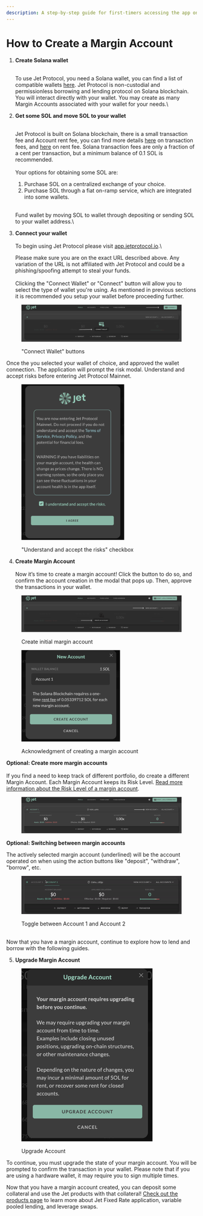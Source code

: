 ```yaml
---
description: A step-by-step guide for first-timers accessing the app on mainnet 👋
---
```


# How to Create a Margin Account



1.  **Create Solana wallet**

    \
    To use Jet Protocol, you need a Solana wallet, you can find a list of compatible wallets [here](wallets.md). Jet Protocol is non-custodial and permissionless borrowing and lending protocol on Solana blockchain. You will interact directly with your wallet. You may create as many Margin Accounts associated with your wallet for your needs.\

2.  **Get some SOL and move SOL to your wallet**

    \
    Jet Protocol is built on Solana blockchain, there is a small transaction fee and Account rent fee, you can find more details [here](https://docs.solana.com/transaction\_fees) on transaction fees, and [here](https://docs.solana.com/terminology#rent) on rent fee. Solana transaction fees are only a fraction of a cent per transaction, but a minimum balance of 0.1 SOL is recommended.\
    \
    Your options for obtaining some SOL are:

    1. Purchase SOL on a centralized exchange of your choice.&#x20;
    2. Purchase SOL through a fiat on-ramp service, which are integrated into some wallets.

    \
    Fund wallet by moving SOL to wallet through depositing or sending SOL to your wallet address.\

3.  **Connect your wallet**\
    \
    To begin using Jet Protocol please visit [app.jetprotocol.io](https://app.jetprotocol.io).\


    Please make sure you are on the exact URL described above. Any variation of the URL is not affiliated with Jet Protocol and could be a phishing/spoofing attempt to steal your funds. \
    \
    Clicking the "Connect Wallet" or "Connect" button will allow you to select the type of wallet you're using. As mentioned in previous sections it is recommended you setup your wallet before proceeding further.

<figure><img src="../../.gitbook/assets/Connect Wallet + Arrows.png" alt=""><figcaption><p>"Connect Wallet" buttons</p></figcaption></figure>

Once the you selected your wallet of choice, and approved the wallet connection. The application will prompt the risk modal. Understand and accept risks before entering Jet Protocol Mainnet.

<figure><img src="../../.gitbook/assets/Accept Risks.png" alt="" width="272"><figcaption><p>"Understand and accept the risks" checkbox</p></figcaption></figure>

4. **Create Margin Account** \
   \
   Now it’s time to create a margin account! Click the button to do so, and confirm the account creation in the modal that pops up. Then, approve the transactions in your wallet.

<figure><img src="../../.gitbook/assets/Create New account + arrows.png" alt=""><figcaption><p>Create initial margin account</p></figcaption></figure>

<figure><img src="../../.gitbook/assets/Create new account 1. (1).png" alt="" width="261"><figcaption><p>Acknowledgment of creating a margin account</p></figcaption></figure>

**Optional: Create more margin accounts**\
\
If you find a need to keep track of different portfolio, do create a different Margin Account. Each Margin Account keeps its Risk Level. [Read more information about the Risk Level of a margin account](https://docs.jetprotocol.io/jet-protocol/protocol/risk-indicator).

<figure><img src="../../.gitbook/assets/create new margin account.png" alt=""><figcaption></figcaption></figure>

**Optional: Switching between margin accounts**

The actively selected margin account (underlined) will be the account operated on when using the action buttons like "deposit", "withdraw", "borrow", etc.

<figure><img src="../../.gitbook/assets/switch between accounts.gif" alt=""><figcaption><p>Toggle between Account 1 and Account 2</p></figcaption></figure>

\
Now that you have a margin account, continue to explore how to lend and borrow with the following guides.&#x20;

5. **Upgrade Margin Account**

<figure><img src="../../.gitbook/assets/Captura de pantalla 2023-07-03 a la(s) 12.27.30.png" alt="" width="347"><figcaption><p>Upgrade Account</p></figcaption></figure>

To continue, you must upgrade the state of your margin account. You will be prompted to confirm the transaction in your wallet. Please note that if you are using a hardware wallet, it may require you to sign multiple times.



Now that you have a margin account created, you can deposit some collateral and use the Jet products with that collateral! [Check out the products page](../../protocol/jet-products/) to learn more about Jet Fixed Rate application, variable pooled lending, and leverage swaps.

